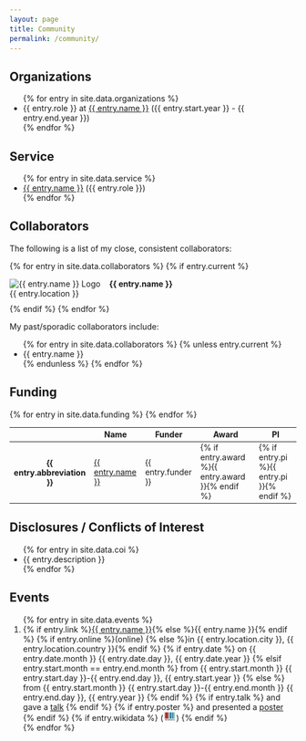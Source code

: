 ```yaml
---
layout: page
title: Community
permalink: /community/
---
```


## Organizations

<ul>
{% for entry in site.data.organizations %}
    <li>
    {{ entry.role }} at <a href="{{ entry.url }}">{{ entry.name }}</a> ({{ entry.start.year }} - {{ entry.end.year }})
    </li>
{% endfor %}
</ul>

## Service

<ul>
{% for entry in site.data.service %}
    <li>
        <a href="{{ entry.url }}">{{ entry.name }}</a> ({{ entry.role }})
    </li>
{% endfor %}
</ul>

## Collaborators

The following is a list of my close, consistent collaborators:

{% for entry in site.data.collaborators %} {% if entry.current %}

<div style="padding-bottom: 10px;">
<div style="width: 160px; text-align: center; display: inline-block; float: left; margin-right: 15px;">
<img src="{{ entry.logo }}" alt="{{ entry.name }} Logo" style="max-width: 160px; max-height: 45px;" />
</div>
<strong>{{ entry.name }}</strong>
<br />
{{ entry.location }}
</div>
{% endif %}
{% endfor %}

My past/sporadic collaborators include:

<ul>
{% for entry in site.data.collaborators %}
{% unless entry.current %}
<li>{{ entry.name }}</li>
{% endunless %}
{% endfor %}
</ul>

## Funding

<table>
<thead>
<tr>
    <th scope="col"></th>
    <th scope="col">Name</th>
    <th scope="col">Funder</th>
    <th scope="col">Award</th>
    <th scope="col">PI</th>
</tr>
</thead>
<tbody>
{% for entry in site.data.funding %}
<tr>
    <th scope="row">{{ entry.abbreviation }}</th>
    <td><a href="{{ entry.url }}">{{ entry.name }}</a></td>
    <td>{{ entry.funder }}</td>
    <td>{% if entry.award %}{{ entry.award }}{% endif %}</td>
    <td>{% if entry.pi %}{{ entry.pi }}{% endif %}</td>
</tr>
{% endfor %}
</tbody>
</table>

## Disclosures / Conflicts of Interest

<ul>
{% for entry in site.data.coi %}
<li>{{ entry.description }}</li>
{% endfor %}
</ul>

## Events

<ol reversed>
{% for entry in site.data.events %}
    <li>
    {% if entry.link %}<a href="{{ entry.link }}">{{ entry.name }}</a>{% else %}{{ entry.name }}{% endif %}
    {% if entry.online %}(online) {% else %}in {{ entry.location.city }}, {{ entry.location.country }}{% endif %}
    {% if entry.date %}
    on {{ entry.date.month }} {{ entry.date.day }}, {{ entry.date.year }}
    {% elsif entry.start.month == entry.end.month %}
    from {{ entry.start.month }} {{ entry.start.day }}-{{ entry.end.day }}, {{ entry.start.year }}
    {% else %}
    from {{ entry.start.month }} {{ entry.start.day }}-{{ entry.end.month }} {{ entry.end.day }}, {{ entry.year }}
    {% endif %}
    {% if entry.talk %}
    and gave a <a href="{{ entry.talk.url }}">talk</a>
    {% endif %}
    {% if entry.poster %}
    and presented a <a href="{{ entry.poster.url }}">poster</a>
    {% endif %}
    {% if entry.wikidata %}
    (<a href="https://scholia.toolforge.org/event/{{ entry.wikidata }}"><img src="/img/logos/wikidata_logo.svg" height="16"/></a>)
    {% endif %}
    </li>
{% endfor %}
</ol>

<!--
<iframe style="width: 80vw; height: 50vh; border: none;" src="https://query.wikidata.org/embed.html#%0ASELECT%0A%20%20(xsd%3Adate(MIN(%3Fstart))%20AS%20%3Fdate)%20%20%0A%20%20%3Fevent%0A%20%20%3FeventLabel%0A%20%20(GROUP_CONCAT(DISTINCT%20%3Frole%3B%20separator%3D%22%2C%20%22)%20AS%20%3Froles)%0A%20%20(GROUP_CONCAT(DISTINCT%20%3Flocation_label%3B%20separator%3D%22%2C%20%22)%20AS%20%3Flocations)%0AWHERE%20%7B%0A%20%20%20%20BIND(wd%3AQ47475003%20AS%20%3Fperson)%0A%20%20%20%20%7B%20%20%23%20speaker%0A%20%20%20%20%20%20%3Fevent%20wdt%3AP823%20%3Fperson%20.%0A%20%20%20%20%20%20BIND(%22speaker%22%20AS%20%3Frole)%0A%20%20%20%20%7D%20UNION%20%7B%20%20%23%20organizer%0A%20%20%20%20%20%20%3Fevent%20wdt%3AP664%20%3Fperson%20.%0A%20%20%20%20%20%20BIND(%22organizer%22%20AS%20%3Frole)%0A%20%20%20%20%7D%20UNION%20%7B%20%20%23%20participant%0A%20%20%20%20%20%20%3Fperson%20wdt%3AP1344%20%7C%20%5Ewdt%3AP710%20%3Fevent%20%20.%0A%20%20%20%20%20%20BIND(%22participant%22%20AS%20%3Frole)%0A%20%20%20%20%7D%20UNION%20%7B%20%20%23%20editor%0A%20%20%20%20%20%20%3Fperson%20%5Ewdt%3AP98%20%2F%20wdt%3AP4745%20%3Fevent%20%20.%0A%20%20%20%20%20%20BIND(%22editor%20of%20proceedings%22%20AS%20%3Frole)%0A%20%20%20%20%7D%20UNION%20%7B%20%20%23%20author%0A%20%20%20%20%20%20%3Fperson%20%5Ewdt%3AP50%20%2F%20wdt%3AP1433%20%2F%20wdt%3AP4745%20%3Fevent%20%20.%0A%20%20%20%20%20%20BIND(%22author%22%20AS%20%3Frole)%0A%20%20%20%20%7D%20UNION%20%7B%20%20%23%20program%20committee%20member%0A%20%20%20%20%20%20%3Fevent%20wdt%3AP5804%20%3Fperson%20.%0A%20%20%20%20%20%20BIND(%22program%20committee%20member%22%20AS%20%3Frole)%0A%20%20%20%20%7D%0A%20%20%20%20OPTIONAL%20%7B%20%3Fevent%20wdt%3AP276%20%3Flocation%20.%20%3Flocation%20rdfs%3Alabel%20%3Flocation_label%20.%20FILTER%20(LANG(%3Flocation_label)%20%3D%20'en')%7D%0A%20%20%20%20OPTIONAL%20%7B%20%3Fevent%20wdt%3AP580%20%7C%20wdt%3AP585%20%3Fstart%20%7D%0A%20%0A%20%20%20%20SERVICE%20wikibase%3Alabel%20%7B%20bd%3AserviceParam%20wikibase%3Alanguage%20%22%5BAUTO_LANGUAGE%5D%2Cen%2Cda%2Cde%2Ces%2Cfr%2Cjp%2Cno%2Cru%2Csv%2Czh%22.%20%7D%0A%7D%0AGROUP%20BY%20%3Fevent%20%3FeventLabel%0AORDER%20BY%20DESC(%3Fdate)%20%0A" referrerpolicy="origin" sandbox="allow-scripts allow-same-origin allow-popups"></iframe>
-->
